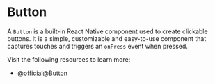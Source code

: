 # Button

A `Button` is a built-in React Native component used to create clickable buttons. It is a simple, customizable and easy-to-use component that captures touches and triggers an `onPress` event when pressed.

Visit the following resources to learn more:

- [@official@Button](https://reactnative.dev/docs/button)
